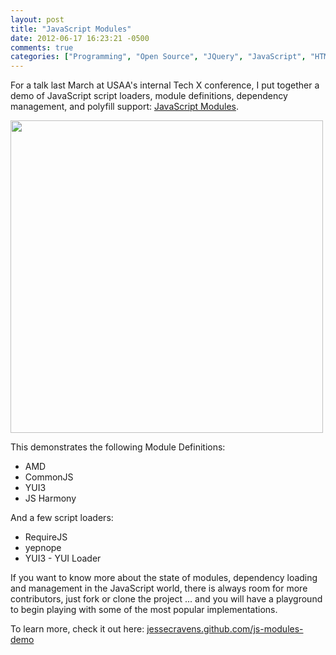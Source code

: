 ```yaml
---
layout: post
title: "JavaScript Modules"
date: 2012-06-17 16:23:21 -0500
comments: true
categories: ["Programming", "Open Source", "JQuery", "JavaScript", "HTML5", "Hacks", "code"]
---
```

<p>For a talk last March at USAA's internal Tech X conference, I put together a demo of JavaScript script loaders, module definitions, dependency management, and polyfill support: <a href="http://jessecravens.github.com/js-modules-demo">JavaScript Modules</a>.</p>

<a href="http://jessecravens.github.com/js-modules-demo/"><img class="imgL" width="500px" src="http://jessecravens.com/images/blogposts/js-modules.png"></a>

<p>This demonstrates the following Module Definitions:</p>


<ul>
<li>AMD</li>
<li>CommonJS</li>
<li>YUI3</li>
<li>JS Harmony</li>
</ul>

<p>And a few script loaders:</p>

<ul>
<li>RequireJS</li>
<li>yepnope</li>
<li>YUI3 - YUI Loader</li>
</ul>



<p>If you want to know more about the state of modules, dependency loading and management in the JavaScript world, there is always room for more contributors, just fork or clone the project ... and you will have a playground to begin playing with some of the most popular implementations.</p>
<p>To learn more, check it out here: <a href="http://jessecravens.github.com/js-modules-demo/">jessecravens.github.com/js-modules-demo</a></p>

